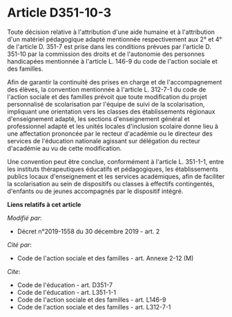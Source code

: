 # Article D351-10-3

Toute décision relative à l'attribution d'une aide humaine et à l'attribution d'un matériel pédagogique adapté mentionnée
respectivement aux 2° et 4° de l'article D. 351-7 est prise dans les conditions prévues par l'article D. 351-10 par la
commission des droits et de l'autonomie des personnes handicapées mentionnée à l'article L. 146-9 du code de l'action sociale
et des familles.

Afin de garantir la continuité des prises en charge et de l'accompagnement des élèves, la convention mentionnée à l'article
L. 312-7-1 du code de l'action sociale et des familles prévoit que toute modification du projet personnalisé de scolarisation
par l'équipe de suivi de la scolarisation, impliquant une orientation vers les classes des établissements régionaux
d'enseignement adapté, les sections d'enseignement général et professionnel adapté et les unités locales d'inclusion scolaire
donne lieu à une affectation prononcée par le recteur d'académie ou le directeur des services de l'éducation nationale
agissant sur délégation du recteur d'académie au vu de cette modification.

Une convention peut être conclue, conformément à l'article L. 351-1-1, entre les instituts thérapeutiques éducatifs et
pédagogiques, les établissements publics locaux d'enseignement et les services académiques, afin de faciliter la
scolarisation au sein de dispositifs ou classes à effectifs contingentés, d'enfants ou de jeunes accompagnés par le
dispositif intégré.

**Liens relatifs à cet article**

_Modifié par_:

  - Décret n°2019-1558 du 30 décembre 2019 - art. 2

_Cité par_:

  - Code de l'action sociale et des familles - art. Annexe 2-12 (M)

_Cite_:

  - Code de l'éducation - art. D351-7
  - Code de l'éducation - art. L351-1-1
  - Code de l'action sociale et des familles - art. L146-9
  - Code de l'action sociale et des familles - art. L312-7-1
